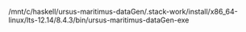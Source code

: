 /mnt/c/haskell/ursus-maritimus-dataGen/.stack-work/install/x86_64-linux/lts-12.14/8.4.3/bin/ursus-maritimus-dataGen-exe
